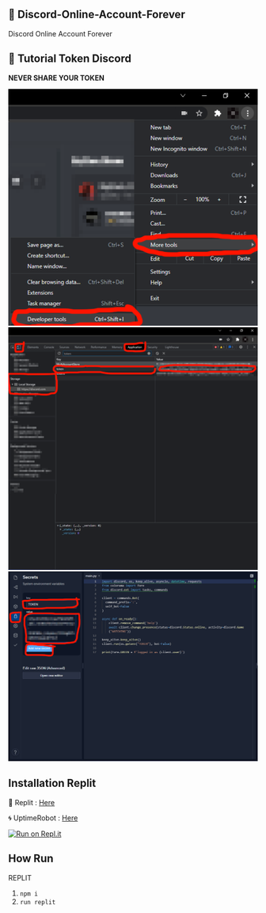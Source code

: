 ## 💠 Discord-Online-Account-Forever
Discord Online Account Forever

## 📸 Tutorial Token Discord

**NEVER SHARE YOUR TOKEN**

<div align="Discord"><img src="/image/1E.png"></div>
<div align="Forever"><img src="/image/2E.png"></div>
<div align="Account"><img src="/image/3E.png"></div>

## Installation Replit
🧿 Replit : [Here](https://replit.com)

🌀 UptimeRobot : [Here](https://uptimerobot.com)

[![Run on Repl.it](https://repl.it/badge/github/nimaisox/Discord-Online-Account-Forever)](https://repl.it/github/nimaisox/Discord-Online-Account-Forever)

## How Run
REPLIT
1. ``npm i``
2. ``run replit``
